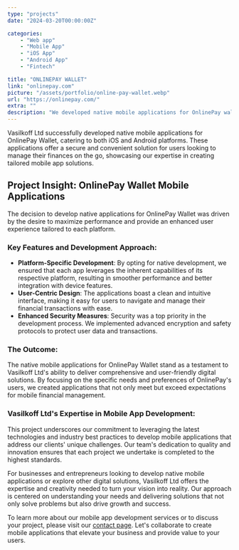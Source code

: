 ```yaml
---
type: "projects"
date: "2024-03-20T00:00:00Z"

categories: 
    - "Web app"
    - "Mobile App"
    - "iOS App"
    - "Android App"
    - "Fintech"

title: "ONLINEPAY WALLET"
link: "onlinepay.com"
picture: "/assets/portfolio/online-pay-wallet.webp"
url: "https://onlinepay.com/"
extra: ""
description: "We developed native mobile applications for OnlinePay wallet on both iOS and Android platforms. The apps provide users with a secure and convenient way to manage their finances on the go."
---
```

Vasilkoff Ltd successfully developed native mobile applications for OnlinePay Wallet, catering to both iOS and Android platforms. These applications offer a secure and convenient solution for users looking to manage their finances on the go, showcasing our expertise in creating tailored mobile app solutions.

## Project Insight: OnlinePay Wallet Mobile Applications
The decision to develop native applications for OnlinePay Wallet was driven by the desire to maximize performance and provide an enhanced user experience tailored to each platform.

### Key Features and Development Approach:
- **Platform-Specific Development**: By opting for native development, we ensured that each app leverages the inherent capabilities of its respective platform, resulting in smoother performance and better integration with device features.
- **User-Centric Design**: The applications boast a clean and intuitive interface, making it easy for users to navigate and manage their financial transactions with ease.
- **Enhanced Security Measures**: Security was a top priority in the development process. We implemented advanced encryption and safety protocols to protect user data and transactions.

### The Outcome:
The native mobile applications for OnlinePay Wallet stand as a testament to Vasilkoff Ltd's ability to deliver comprehensive and user-friendly digital solutions. By focusing on the specific needs and preferences of OnlinePay's users, we created applications that not only meet but exceed expectations for mobile financial management.

### Vasilkoff Ltd's Expertise in Mobile App Development:
This project underscores our commitment to leveraging the latest technologies and industry best practices to develop mobile applications that address our clients' unique challenges. Our team's dedication to quality and innovation ensures that each project we undertake is completed to the highest standards.

For businesses and entrepreneurs looking to develop native mobile applications or explore other digital solutions, Vasilkoff Ltd offers the expertise and creativity needed to turn your vision into reality. Our approach is centered on understanding your needs and delivering solutions that not only solve problems but also drive growth and success.

To learn more about our mobile app development services or to discuss your project, please visit our [contact page](https://vasilkoff.com/contact-us). Let's collaborate to create mobile applications that elevate your business and provide value to your users.